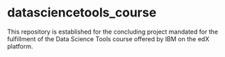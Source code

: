 # datasciencetools_course
This repository is established for the concluding project mandated for the fulfillment of the Data Science Tools course offered by IBM on the edX platform.
